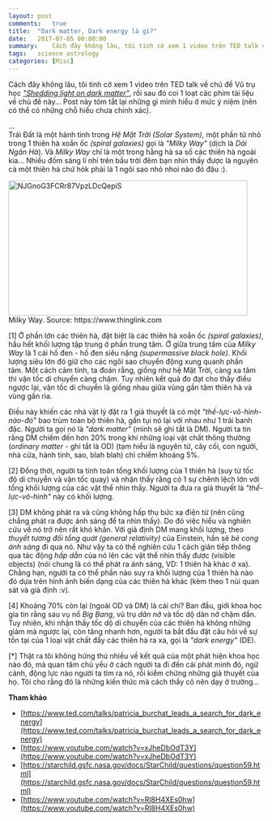 ```yaml
---
layout: post
comments:   true
title:  "Dark matter, Dark energy là gì?"
date:   2017-07-05 00:00:00
summary:    Cách đây không lâu, tôi tình cờ xem 1 video trên TED talk về chủ đề Vũ trụ học "Shedding light on dark matter", rồi sau đó coi 1 loạt các phim tài liệu về chủ đề này... Post này tóm tắt lại những gì mình hiểu ở mức ý niệm (nên có thể có những chỗ hiểu chưa chính xác)
tags:	science astrology
categories: [Misc]
---
```


Cách đây không lâu, tôi tình cờ xem 1 video trên TED talk về chủ đề Vũ trụ học *["Shedding light on dark matter"](https://www.ted.com/talks/patricia_burchat_leads_a_search_for_dark_energy)*, rồi sau đó coi 1 loạt các phim tài liệu về chủ đề này... Post này tóm tắt lại những gì mình hiểu ở mức ý niệm (nên có thể có những chỗ hiểu chưa chính xác).

...<br>
Trái Đất là một hành tinh trong *Hệ Mặt Trời (Solar System)*, một phần tử nhỏ trong 1 thiên hà xoắn ốc *(spiral galaxies)* gọi là *"Milky Way"* (dịch là *Dải Ngân Hà*). Và *Milky Way* chỉ là một trong hằng hà sa số các thiên hà ngoài kia... Nhiều đốm sáng lí nhí trên bầu trời đêm bạn nhìn thấy được là nguyên cả một thiên hà chứ hỏk phải là 1 ngôi sao nhỏ nhoi nào đó đâu :).

<img src="https://thuyentrinh.files.wordpress.com/2017/05/njgnog3fcrr87vpzldcqepis1.jpeg?w=600" alt="NJGnoG3FCRr87VpzLDcQepiS" width="472" height="266"/> 
<figcaption>Milky Way. Source: https://www.thinglink.com</figcaption>


[1] Ở phần lớn các thiên hà, đặt biệt là các thiên hà xoắn ốc *(spiral galaxies)*, hầu hết khối lượng tập trung ở phần trung tâm. Ở giữa trung tâm của *Milky Way* là 1 cái hố đen - hố đen siêu nặng *(supermassive black hole)*. Khối lượng siêu lớn đó giữ cho các ngôi sao chuyển động xung quanh phần tâm. Một cách cảm tính, ta đoán rằng, giống như hệ Mặt Trời, càng xa tâm thì vận tốc di chuyển càng chậm. Tuy nhiên kết quả đo đạt cho thấy điều ngược lại, vận tốc di chuyển là giống nhau giữa vùng gần tâm thiên hà và vùng gần rìa.

Điều này khiến các nhà vật lý đặt ra 1 giả thuyết là có một *"thế-lực-vô-hình-nào-đó"* bao trùm toàn bộ thiên hà, gắn tụi nó lại với nhau như 1 trái banh đặc. Người ta gọi nó là *"dark matter"* (mình sẽ ghi tắt là DM). Người ta tin rằng DM chiếm đến hơn 20% trong khi những loại vật chất thông thường (*ordinary matter* - ghi tắt là OD) (tạm hiểu là nguyên tử, cây cối, con người, nhà cửa, hành tinh, sao, blah blah) chỉ chiếm khoảng 5%.

[2] Đồng thời, người ta tính toán tổng khối lượng của 1 thiên hà (suy từ tốc độ di chuyển và vận tốc quay) và nhận thấy rằng có 1 sự chênh lệch lớn với tổng khối lượng của các vật thể nhìn thấy. Người ta đưa ra giả thuyết là *"thế-lực-vô-hình"* này có khối lượng.

[3] DM không phát ra và cũng không hấp thụ bức xạ điện từ (nên cũng chẳng phát ra được ánh sáng để ta nhìn thấy). Do đó việc hiểu và nghiên cứu về nó trở nên rất khó khăn. Với giả định DM mang khối lượng, theo *thuyết tương đối tổng quát (general relativity)* của Einstein, hắn sẽ *bẻ cong ánh sáng* đi qua nó. Như vậy ta có thể nghiên cứu 1 cách gián tiếp thông qua tác động *hấp dẫn* của nó lên các vật thể nhìn thấy được (visible objects) (nói chung là có thể phát ra ánh sáng, VD: 1 thiên hà khác ở xa). Chẳng hạn, người ta có thể phần nào suy ra khối lượng của 1 thiên hà nào đó dựa trên hình ảnh biến dạng của các thiên hà khác (kèm theo 1 nùi quan sát và giả định :v).

[4] Khoảng 70% còn lại (ngoài OD và DM) là cái chi? Ban đầu, giới khoa học gia tin rằng sau vụ nổ *Big Bang*, vũ trụ *dãn nở* và tốc dộ dãn nở chậm dần. Tuy nhiên, khi nhận thấy tốc dộ di chuyển của các thiên hà không những giảm mà ngược lại, còn tăng nhanh hơn, người ta bắt đầu đặt câu hỏi về sự tồn tại của 1 loại vật chất đẩy các thiên hà ra xa, gọi là *"dark energy"* (DE).

[*] Thật ra tôi không hứng thú nhiều về kết quả của một phát hiện khoa học nào đó, mà quan tâm chủ yếu ở cách người ta đi đến cái phát minh đó, ngữ cảnh, động lực nào người ta tìm ra nó, rồi kiểm chứng những giả thuyết của họ. Tôi cho rằng đó là những kiến thức mà cách thầy cô nên dạy ở trường...
<div></div>

**Tham khảo**

- [https://www.ted.com/talks/patricia_burchat_leads_a_search_for_dark_energy](https://www.ted.com/talks/patricia_burchat_leads_a_search_for_dark_energy)<br>
- [https://www.youtube.com/watch?v=xJheDbOdT3Y](https://www.youtube.com/watch?v=xJheDbOdT3Y)<br>
- [https://starchild.gsfc.nasa.gov/docs/StarChild/questions/question59.html](https://starchild.gsfc.nasa.gov/docs/StarChild/questions/question59.html)<br>
- [https://www.youtube.com/watch?v=Rl8H4XEs0hw](https://www.youtube.com/watch?v=Rl8H4XEs0hw)<br>
